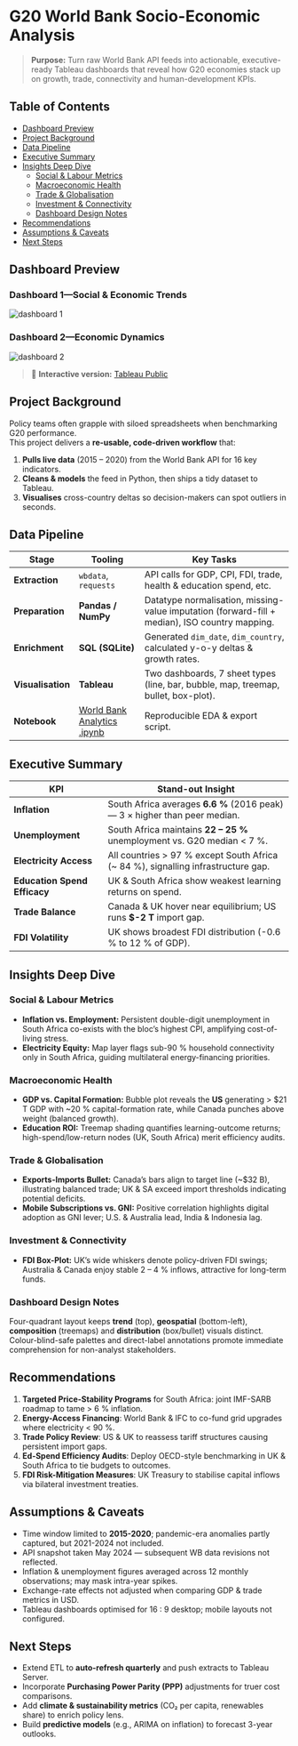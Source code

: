# G20 World Bank Socio-Economic Analysis

> **Purpose:** Turn raw World Bank API feeds into actionable, executive-ready Tableau dashboards that reveal how G20 economies stack up on growth, trade, connectivity and human-development KPIs.


## Table of Contents
- [Dashboard Preview](#dashboard-preview)
- [Project Background](#project-background)
- [Data Pipeline](#data-pipeline)
- [Executive Summary](#executive-summary)
- [Insights Deep Dive](#insights-deep-dive)
  - [Social & Labour Metrics](#social--labour-metrics)
  - [Macroeconomic Health](#macroeconomic-health)
  - [Trade & Globalisation](#trade--globalisation)
  - [Investment & Connectivity](#investment--connectivity)
  - [Dashboard Design Notes](#dashboard-design-notes)
- [Recommendations](#recommendations)
- [Assumptions & Caveats](#assumptions--caveats)
- [Next Steps](#next-steps)

## Dashboard Preview

### Dashboard 1—Social & Economic Trends  
![dashboard 1](https://github.com/ndomah1/G20-World-Bank-Socio-Economic-Analysis/blob/main/images/Dashboard%201.png)

### Dashboard 2—Economic Dynamics  
![dashboard 2](https://github.com/ndomah1/G20-World-Bank-Socio-Economic-Analysis/blob/main/images/Dashboard%202.png)

> 🔗 **Interactive version:** [Tableau Public](https://public.tableau.com/app/profile/nilesh.domah4236/viz/WorldBankAnalytics_17156157559640/Dashboard2)


## Project Background
Policy teams often grapple with siloed spreadsheets when benchmarking G20 performance.  
This project delivers a **re-usable, code-driven workflow** that:

1. **Pulls live data** (2015 – 2020) from the World Bank API for 16 key indicators.  
2. **Cleans & models** the feed in Python, then ships a tidy dataset to Tableau.  
3. **Visualises** cross-country deltas so decision-makers can spot outliers in seconds.


## Data Pipeline
| Stage | Tooling | Key Tasks |
|-------|---------|-----------|
| **Extraction** | `wbdata`, `requests` | API calls for GDP, CPI, FDI, trade, health & education spend, etc. |
| **Preparation** | **Pandas / NumPy** | Datatype normalisation, missing-value imputation (forward-fill + median), ISO country mapping. |
| **Enrichment** | **SQL (SQLite)** | Generated `dim_date`, `dim_country`, calculated y-o-y deltas & growth rates. |
| **Visualisation** | **Tableau** | Two dashboards, 7 sheet types (line, bar, bubble, map, treemap, bullet, box-plot). |
| **Notebook** | [World Bank Analytics .ipynb](https://github.com/ndomah1/G20-World-Bank-Socio-Economic-Analysis/blob/main/script/World%20Bank%20Analytics.ipynb) | Reproducible EDA & export script. |


## Executive Summary
| KPI | Stand-out Insight |
|-----|------------------|
| **Inflation** | South Africa averages **6.6 %** (2016 peak) — 3 × higher than peer median. |
| **Unemployment** | South Africa maintains **22 – 25 %** unemployment vs. G20 median < 7 %. |
| **Electricity Access** | All countries > 97 % except South Africa (~ 84 %), signalling infrastructure gap. |
| **Education Spend Efficacy** | UK & South Africa show weakest learning returns on spend. |
| **Trade Balance** | Canada & UK hover near equilibrium; US runs **$-2 T** import gap. |
| **FDI Volatility** | UK shows broadest FDI distribution (-0.6 % to 12 % of GDP). |


## Insights Deep Dive

### Social & Labour Metrics
* **Inflation vs. Employment:** Persistent double-digit unemployment in South Africa co-exists with the bloc’s highest CPI, amplifying cost-of-living stress.  
* **Electricity Equity:** Map layer flags sub-90 % household connectivity only in South Africa, guiding multilateral energy-financing priorities.

### Macroeconomic Health
* **GDP vs. Capital Formation:** Bubble plot reveals the **US** generating > \$21 T GDP with ~20 % capital-formation rate, while Canada punches above weight (balanced growth).  
* **Education ROI:** Treemap shading quantifies learning-outcome returns; high-spend/low-return nodes (UK, South Africa) merit efficiency audits.

### Trade & Globalisation
* **Exports-Imports Bullet:** Canada’s bars align to target line (~\$32 B), illustrating balanced trade; UK & SA exceed import thresholds indicating potential deficits.  
* **Mobile Subscriptions vs. GNI:** Positive correlation highlights digital adoption as GNI lever; U.S. & Australia lead, India & Indonesia lag.

### Investment & Connectivity
* **FDI Box-Plot:** UK’s wide whiskers denote policy-driven FDI swings; Australia & Canada enjoy stable 2 – 4 % inflows, attractive for long-term funds.

### Dashboard Design Notes
Four-quadrant layout keeps **trend** (top), **geospatial** (bottom-left), **composition** (treemaps) and **distribution** (box/bullet) visuals distinct.  
Colour-blind-safe palettes and direct-label annotations promote immediate comprehension for non-analyst stakeholders.


## Recommendations
1. **Targeted Price-Stability Programs** for South Africa: joint IMF-SARB roadmap to tame > 6 % inflation.  
2. **Energy-Access Financing**: World Bank & IFC to co-fund grid upgrades where electricity < 90 %.  
3. **Trade Policy Review**: US & UK to reassess tariff structures causing persistent import gaps.  
4. **Ed-Spend Efficiency Audits**: Deploy OECD-style benchmarking in UK & South Africa to tie budgets to outcomes.  
5. **FDI Risk-Mitigation Measures**: UK Treasury to stabilise capital inflows via bilateral investment treaties.


## Assumptions & Caveats
* Time window limited to **2015-2020**; pandemic-era anomalies partly captured, but 2021-2024 not included.  
* API snapshot taken May 2024 — subsequent WB data revisions not reflected.  
* Inflation & unemployment figures averaged across 12 monthly observations; may mask intra-year spikes.  
* Exchange-rate effects not adjusted when comparing GDP & trade metrics in USD.  
* Tableau dashboards optimised for 16 : 9 desktop; mobile layouts not configured.

## Next Steps
* Extend ETL to **auto-refresh quarterly** and push extracts to Tableau Server.  
* Incorporate **Purchasing Power Parity (PPP)** adjustments for truer cost comparisons.  
* Add **climate & sustainability metrics** (CO₂ per capita, renewables share) to enrich policy lens.  
* Build **predictive models** (e.g., ARIMA on inflation) to forecast 3-year outlooks.
